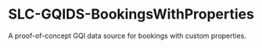 # SLC-GQIDS-BookingsWithProperties
A proof-of-concept GQI data source for bookings with custom properties.
